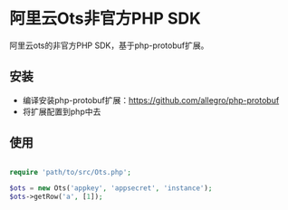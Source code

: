 阿里云Ots非官方PHP SDK
==

阿里云ots的非官方PHP SDK，基于php-protobuf扩展。

安装
--

* 编译安装php-protobuf扩展：https://github.com/allegro/php-protobuf
* 将扩展配置到php中去


使用
--

```php

require 'path/to/src/Ots.php';

$ots = new Ots('appkey', 'appsecret', 'instance');
$ots->getRow('a', [1]);
```